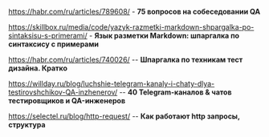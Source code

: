 https://habr.com/ru/articles/789608/ - **75 вопросов на собеседовании QA**

https://skillbox.ru/media/code/yazyk-razmetki-markdown-shpargalka-po-sintaksisu-s-primerami/  - **Язык разметки Markdown: шпаргалка по синтаксису с примерами**

https://habr.com/ru/articles/740026/  --  **Шпаргалка по техникам тест дизайна. Кратко**

https://willday.ru/blog/luchshie-telegram-kanaly-i-chaty-dlya-testirovshchikov-QA-inzhenerov/  --  **40 Telegram-каналов & чатов тестировщиков и QA-инженеров**

https://selectel.ru/blog/http-request/   -- **Как работают http запросы, структура**
